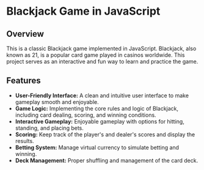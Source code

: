 # Blackjack Game in JavaScript

## Overview

This is a classic Blackjack game implemented in JavaScript. Blackjack, also known as 21, is a popular card game played in casinos worldwide. This project serves as an interactive and fun way to learn and practice the game.

## Features

- **User-Friendly Interface:** A clean and intuitive user interface to make gameplay smooth and enjoyable.
- **Game Logic:** Implementing the core rules and logic of Blackjack, including card dealing, scoring, and winning conditions.
- **Interactive Gameplay:** Enjoyable gameplay with options for hitting, standing, and placing bets.
- **Scoring:** Keep track of the player's and dealer's scores and display the results.
- **Betting System:** Manage virtual currency to simulate betting and winning.
- **Deck Management:** Proper shuffling and management of the card deck.
